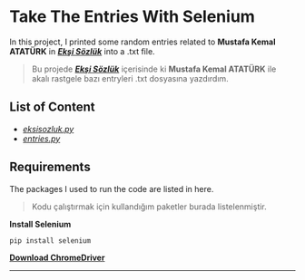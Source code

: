 # Take The Entries With Selenium

In this project, I printed some random entries related to **Mustafa Kemal ATATÜRK** in ***[Ekşi Sözlük](https://eksisozluk.com/)*** into a .txt file. 

>Bu projede ***[Ekşi Sözlük](https://eksisozluk.com/)*** içerisinde ki **Mustafa Kemal ATATÜRK** ile akalı rastgele bazı entryleri .txt dosyasına yazdırdım.

## List of Content

* *[eksisozluk.py](https://github.com/taberkkaya/selenium_eksisozluk/blob/main/eksisozluk.py)*
* *[entries.py](https://github.com/taberkkaya/selenium_eksisozluk/blob/main/entries.txt)*

## Requirements

The packages I used to run the code are listed in here.

>Kodu çalıştırmak için kullandığım paketler burada listelenmiştir.

**Install Selenium**
```
pip install selenium
```

**[Download ChromeDriver](https://chromedriver.chromium.org/)**

---
